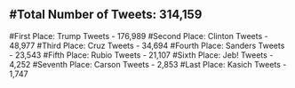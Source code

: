 #Total Number of Tweets: 314,159 
---
#First Place: Trump Tweets - 176,989
#Second Place: Clinton Tweets - 48,977
#Third Place: Cruz Tweets - 34,694
#Fourth Place: Sanders Tweets - 23,543
#Fifth Place: Rubio Tweets - 21,107
#Sixth Place: Jeb! Tweets - 4,252
#Seventh Place: Carson Tweets - 2,853
#Last Place: Kasich Tweets - 1,747
